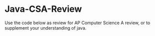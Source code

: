 # Java-CSA-Review
Use the code below as review for AP Computer Science A review, or to supplement your understanding of java.

